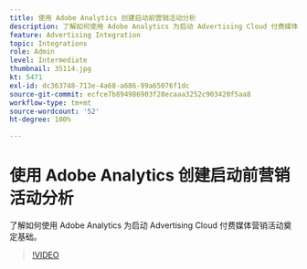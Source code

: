```yaml
---
title: 使用 Adobe Analytics 创建启动前营销活动分析
description: 了解如何使用 Adobe Analytics 为启动 Advertising Cloud 付费媒体营销活动奠定基础。
feature: Advertising Integration
topic: Integrations
role: Admin
level: Intermediate
thumbnail: 35114.jpg
kt: 5471
exl-id: dc363748-713e-4a68-a686-99a65076f1dc
source-git-commit: ecfce7b894986903f28ecaaa3252c903420f5aa8
workflow-type: tm+mt
source-wordcount: '52'
ht-degree: 100%

---
```


# 使用 Adobe Analytics 创建启动前营销活动分析

了解如何使用 Adobe Analytics 为启动 Advertising Cloud 付费媒体营销活动奠定基础。

>[!VIDEO](https://video.tv.adobe.com/v/35114/?quality=12&learn=on)
